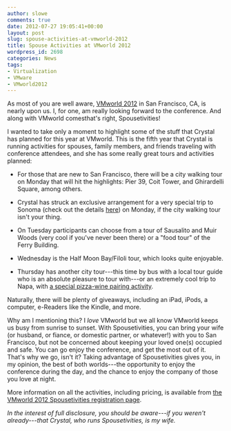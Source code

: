 ```yaml
---
author: slowe
comments: true
date: 2012-07-27 19:05:41+00:00
layout: post
slug: spouse-activities-at-vmworld-2012
title: Spouse Activities at VMworld 2012
wordpress_id: 2698
categories: News
tags:
- Virtualization
- VMware
- VMworld2012
---
```


As most of you are well aware, [VMworld 2012](http://www.vmworld.com/) in San Francisco, CA, is nearly upon us. I, for one, am really looking forward to the conference. And along with VMworld comesthat's right, Spousetivities!

I wanted to take only a moment to highlight some of the stuff that Crystal has planned for this year at VMworld. This is the fifth year that Crystal is running activities for spouses, family members, and friends traveling with conference attendees, and she has some really great tours and activities planned:

* For those that are new to San Francisco, there will be a city walking tour on Monday that will hit the highlights: Pier 39, Coit Tower, and Ghirardelli Square, among others.

* Crystal has struck an exclusive arrangement for a very special trip to Sonoma (check out the details [here](http://spousetivities.com/2012/07/vmworld-2012-activity-highlight-sonoma-wine-and-dine/)) on Monday, if the city walking tour isn't your thing.

* On Tuesday participants can choose from a tour of Sausalito and Muir Woods (very cool if you've never been there) or a "food tour" of the Ferry Building.

* Wednesday is the Half Moon Bay/Filoli tour, which looks quite enjoyable.

* Thursday has another city tour---this time by bus with a local tour guide who is an absolute pleasure to tour with---or an extremely cool trip to Napa, with [a special pizza-wine pairing activity](http://spousetivities.com/2012/07/vmworld-2012-activity-highlight-napa-pizza-and-wine/).

Naturally, there will be plenty of giveaways, including an iPad, iPods, a computer, e-Readers like the Kindle, and more.

Why am I mentioning this? I _love_ VMworld but we all know VMworld keeps us busy from sunrise to sunset. With Spousetivities, you can bring your wife (or husband, or fiance, or domestic partner, or whatever!) with you to San Francisco, but not be concerned about keeping your loved one(s) occupied and safe. You can go enjoy the conference, and get the most out of it. That's why we go, isn't it? Taking advantage of Spousetivities gives you, in my opinion, the best of both worlds---the opportunity to enjoy the conference during the day, and the chance to enjoy the company of those you love at night.

More information on all the activities, including pricing, is available from [the VMworld 2012 Spousetivities registration page](http://vmworld2012spousetivities.eventbrite.com/).

_In the interest of full disclosure, you should be aware---if you weren't already---that Crystal, who runs Spousetivities, is my wife._
